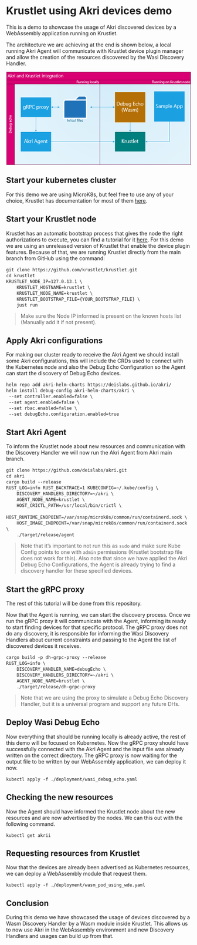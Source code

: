 # Krustlet using Akri devices demo
This is a demo to showcase the usage of Akri discovered devices by a WebAssembly application running on Krustlet.

The architecture we are achieving at the end is shown below, a local running Akri Agent will communicate with Krustlet device plugin manager and allow the creation of the resources discovered by the Wasi Discovery Handler.

<img src="./KrustletUsingAkriDevicesDesign.png" alt="Krustlet integration architecture" style="padding-bottom: 10px padding-top: 10px;
margin-right: auto; display: block; margin-left: auto;"/>

## Start your kubernetes cluster

For this demo we are using MicroK8s, but feel free to use any of your choice, Krustlet has documentation for most of them [here](https://github.com/deislabs/krustlet/tree/main/docs/howto).

## Start your Krustlet node

Krustlet has an automatic bootstrap process that gives the node the right authorizations to execute, you can find a tutorial for it [here](https://github.com/krustlet/krustlet/blob/main/docs/howto/bootstrapping.md).
For this demo we are using an unreleased version of Krustlet that enable the device plugin features. Because of that, we are running Krustlet directly from the main branch from GitHub using the command:

```
git clone https://github.com/krustlet/krustlet.git
cd krustlet
KRUSTLET_NODE_IP=127.0.13.1 \
	KRUSTLET_HOSTNAME=krustlet \
	KRUSTLET_NODE_NAME=krustlet \
	KRUSTLET_BOOTSTRAP_FILE={YOUR_BOOTSTRAP_FILE} \
	just run
```
> Make sure the Node IP informed is present on the known hosts list (Manually add it if not present).

## Apply Akri configurations

For making our cluster ready to receive the Akri Agent we should install some Akri configurations, this will include the CRDs used to connect with the Kubernetes node and also the Debug Echo Configuration so the Agent can start the discovery of Debug Echo devices.

```
helm repo add akri-helm-charts https://deislabs.github.io/akri/
helm install debug-config akri-helm-charts/akri \
 --set controller.enabled=false \
 --set agent.enabled=false \
 --set rbac.enabled=false \
 --set debugEcho.configuration.enabled=true
```

## Start Akri Agent

To inform the Krustlet node about new resources and communication with the Discovery Handler we will now run the Akri Agent from Akri main branch. 

```
git clone https://github.com/deislabs/akri.git
cd akri
cargo build --release
RUST_LOG=info RUST_BACKTRACE=1 KUBECONFIG=~/.kube/config \
	DISCOVERY_HANDLERS_DIRECTORY=~/akri \
	AGENT_NODE_NAME=krustlet \
	HOST_CRICTL_PATH=/usr/local/bin/crictl \
	HOST_RUNTIME_ENDPOINT=/var/snap/microk8s/common/run/containerd.sock \
	HOST_IMAGE_ENDPOINT=/var/snap/microk8s/common/run/containerd.sock \
	./target/release/agent
```
> Note that it’s important to not run this as `sudo` and make sure Kube Config points to one with `admin` permissions (Krustlet bootstrap file does not work for this).
> Also note that since we have applied the Akri Debug Echo Configurations, the Agent is already trying to find a discovery handler for these specified devices.

## Start the gRPC proxy

The rest of this tutorial will be done from this repository.

Now that the Agent is running, we can start the discovery process. Once we run the gRPC proxy it will communicate with the Agent, informing its ready to start finding devices for that specific protocol.
The gRPC proxy does not do any discovery, it is responsible for informing the Wasi Discovery Handlers about current constraints and passing to the Agent the list of discovered devices it receives.

```
cargo build -p dh-grpc-proxy --release
RUST_LOG=info \
    DISCOVERY_HANDLER_NAME=debugEcho \
    DISCOVERY_HANDLERS_DIRECTORY=~/akri \
    AGENT_NODE_NAME=krustlet \
    ./target/release/dh-grpc-proxy
```
> Note that we are using the proxy to simulate a Debug Echo Discovery Handler, but it is a universal program and support any future DHs.

## Deploy Wasi Debug Echo

Now everything that should be running locally is already active, the rest of this demo will be focused on Kubernetes.
Now the gRPC proxy should have successfully connected with the Akri Agent and the input file was already written on the correct directory. The gRPC proxy is now waiting for the output file to be written by our WebAssembly application, we can deploy it now.

```
kubectl apply -f ./deployment/wasi_debug_echo.yaml 
```

## Checking the new resources

Now the Agent should have informed the Krustlet node about the new resources and are now advertised by the nodes. We can this out with the following command.

```
kubectl get akrii
```

## Requesting resources from Krustlet

Now that the devices are already been advertised as Kubernetes resources, we can deploy a WebAssembly module that request them.

```
kubectl apply -f ./deployment/wasm_pod_using_wde.yaml
```

## Conclusion

During this demo we have showcased the usage of devices discovered by a Wasm Discovery Handler by a Wasm module inside Krustlet. This allows us to now use Akri in the WebAssembly environment and new Discovery Handlers and usages can build up from that.
